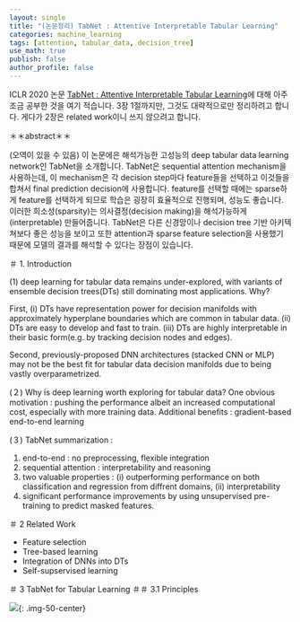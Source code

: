 ```yaml
---
layout: single
title: "(논문정리) TabNet : Attentive Interpretable Tabular Learning"
categories: machine_learning
tags: [attention, tabular_data, decision_tree]
use_math: true
publish: false
author_profile: false
---
```


ICLR 2020 논문 [TabNet : Attentive Interpretable Tabular Learning](https://ojs.aaai.org/index.php/AAAI/article/view/16826)에 대해 아주 조금 공부한 것을 여기 적습니다.
3장 1절까지만, 그것도 대략적으로만 정리하려고 합니다.
게다가 2장은 related work이니 쓰지 않으려고 합니다.

＊＊abstract＊＊

(오역이 있을 수 있음) 이 논문에은 해석가능한 고성능의 deep tabular data learning network인 TabNet을 소개합니다.
TabNet은 sequential attention mechanism을 사용하는데, 이 mechanism은 각 decision step마다 feature들을 선택하고 이것들을 합쳐서 final prediction decision에 사용합니다.
feature를 선택할 때에는 sparse하게 feature를 선택하게 되므로 학습은 굉장히 효율적으로 진행되며, 성능도 좋습니다.
이러한 희소성(sparsity)는 의사결정(decision making)을 해석가능하게(interpretable) 만들어줍니다.
TabNet은 다른 신경망이나 decision tree 기반 아키텍쳐보다 좋은 성능을 보이고 또한 attention과 sparse feature selection을 사용했기 때문에 모델의 결과를 해석할 수 있다는 장점이 있습니다.

＃ 1. Introduction

(1)
deep learning for tabular data remains under-explored, with variants of ensemble decision trees(DTs) still dominating most applications.
Why?

First,
(i) DTs have representation power for decision manifolds with approximately hyperplane boundaries which are common in tabular data.
(ii) DTs are easy to develop and fast to train.
(iii) DTs are highly interpretable in their basic form(e.g. by tracking decision nodes and edges).

Second,
previously-proposed DNN architectures (stacked CNN or MLP) may not be the best fit for tabular data decision manifolds due to being vastly overparametrized.

(２)
Why is deep learning worth exploring for tabular data?
One obvious motivation : pushing the performance albeit an increased computational cost, especially with more training data.
Additional benefits : gradient-based end-to-end learning

(３) TabNet summarization :

1. end-to-end : no preprocessing, flexible integration
2. sequential attention : interpretability and reasoning
3. two valuable properties : (i) outperforming performance on both classification and regression from diffrent domains, (ii) interpretability
4. significant performance improvements by using unsupervised pre-training to predict masked features.



＃ 2 Related Work
 - Feature selection
 - Tree-based learning
 - Integration of DNNs into DTs
 - Self-supservised learning



＃ 3 TabNet for Tabular Learning
＃＃ 3.1 Principles

![]({{site.url}}\images\2023-03-26-kocw_stats\stacks.png){: .img-50-center}

